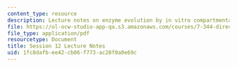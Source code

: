 ```yaml
---
content_type: resource
description: Lecture notes on enzyme evolution by in vitro compartmentalization (IVC).
file: https://ol-ocw-studio-app-qa.s3.amazonaws.com/courses/7-344-directed-evolution-engineering-biocatalysts-spring-2008/1fc8dafbee42cb06f773ac28f0a0e69c_ses12_ln.pdf
file_type: application/pdf
resourcetype: Document
title: Session 12 Lecture Notes
uid: 1fc8dafb-ee42-cb06-f773-ac28f0a0e69c
---
```

